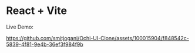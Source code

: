 # React + Vite

Live Demo:


https://github.com/smitjogani/Ochi-UI-Clone/assets/100015904/f848542c-5839-4f81-9e4b-36ef3f984f9b

